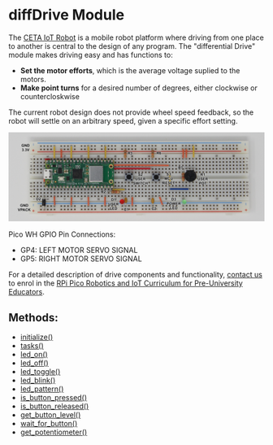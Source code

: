 # diffDrive Module

The [CETA IoT Robot](https://www.cool-mcu.com/pages/robot-kit) is a mobile robot platform where driving from one place to another is central to the design of any program. The "differential Drive" module makes driving easy and has functions to:

* **Set the motor efforts**, which is the average voltage suplied to the motors.
* **Make point turns** for a desired number of degrees, either clockwise or countercloskwise

The current robot design does not provide wheel speed feedback, so the robot will settle on an arbitrary speed, given a specific effort setting. 

<img src="../assets/board-assembly.JPG?raw=true"><br>
  
Pico WH GPIO Pin Connections:
* GP4: LEFT MOTOR SERVO SIGNAL
* GP5: RIGHT MOTOR SERVO SIGNAL

For a detailed description of drive components and functionality, [contact us](mailto:info@cool-mcu.com) to enrol in the [RPi Pico Robotics and IoT Curriculum for Pre-University Educators](https://www.cool-mcu.com/bundles/rpi-pico-robotics-and-iot-curriculum-for-pre-university-educators).

## Methods:
* [initialize()](<#void-initializevoid>)
* [tasks()](<#void-tasksvoid>)
* [led_on()](<#void-led_onvoid>)
* [led_off()](<#void-led_offvoid>)
* [led_toggle()](<#void-led_togglevoid>)
* [led_blink()](<#void-led_blinkint-frequency>)
* [led_pattern()](<#void-led_patternint-pattern>)
* [is_button_pressed()](<#bool-is_button_pressedvoid>)
* [is_button_released()](<#bool-is_button_releasedvoid>)
* [get_button_level()](<#int-get_button_levelvoid>)
* [wait_for_button()](<#void-wait_for_buttonvoid>)
* [get_potentiometer()](<#int-get_potentiometervoid>)